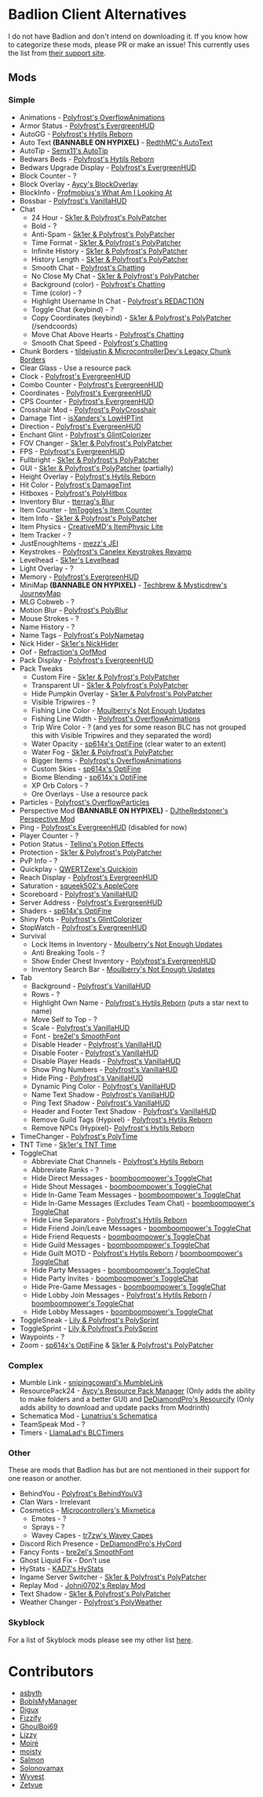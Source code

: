 # Badlion Client Alternatives

I do not have Badlion and don't intend on downloading it.
If you know how to categorize these mods, please PR or make an issue!
This currently uses the list from [their support site](https://support.badlion.net/hc/en-us/categories/360002557839-Mod-Section).

## Mods

### Simple

* Animations - [Polyfrost's OverflowAnimations](https://modrinth.com/mod/animations)
* Armor Status - [Polyfrost's EvergreenHUD](https://modrinth.com/mod/evergreenhud)
* AutoGG - [Polyfrost's Hytils Reborn](https://modrinth.com/mod/hytils)
* Auto Text **(BANNABLE ON HYPIXEL)** - [RedthMC's AutoText](https://github.com/RedthMC/AutoText/releases/latest)
* AutoTip - [Semx11's AutoTip](https://autotip.pro)
* Bedwars Beds - [Polyfrost's Hytils Reborn](https://modrinth.com/mod/hytils)
* Bedwars Upgrade Display - [Polyfrost's EvergreenHUD](https://modrinth.com/mod/evergreenhud)
* Block Counter - ?
* Block Overlay - [Aycy's BlockOverlay](https://skyclient-files.pages.dev/Block_Overlay_4.0.3.jar)
* BlockInfo - [Profmobius's What Am I Looking At](https://www.curseforge.com/minecraft/mc-mods/waila/files?version=1.8.9)
* Bossbar - [Polyfrost's VanillaHUD](https://modrinth.com/mod/vanillahud)
* Chat
    * 24 Hour - [Sk1er & Polyfrost's PolyPatcher](https://modrinth.com/mod/patcher)
    * Bold - ?
    * Anti-Spam - [Sk1er & Polyfrost's PolyPatcher](https://modrinth.com/mod/patcher)
    * Time Format - [Sk1er & Polyfrost's PolyPatcher](https://modrinth.com/mod/patcher)
    * Infinite History - [Sk1er & Polyfrost's PolyPatcher](https://modrinth.com/mod/patcher)
    * History Length - [Sk1er & Polyfrost's PolyPatcher](https://modrinth.com/mod/patcher)
    * Smooth Chat - [Polyfrost's Chatting](https://modrinth.com/mod/chatting)
    * No Close My Chat - [Sk1er & Polyfrost's PolyPatcher](https://modrinth.com/mod/patcher)
    * Background (color) - [Polyfrost's Chatting](https://modrinth.com/mod/chatting)
    * Time (color) - ?
    * Highlight Username In Chat - [Polyfrost's REDACTION](https://modrinth.com/mod/redaction)
    * Toggle Chat (keybind) - ?
    * Copy Coordinates (keybind) - [Sk1er & Polyfrost's PolyPatcher](https://modrinth.com/mod/patcher) (/sendcoords)
    * Move Chat Above Hearts - [Polyfrost's Chatting](https://modrinth.com/mod/chatting)
    * Smooth Chat Speed - [Polyfrost's Chatting](https://modrinth.com/mod/chatting)
* Chunk Borders - [tildejustin & MicrocontrollerDev's Legacy Chunk Borders](https://modrinth.com/mod/legacy-chunk-borders-forge)
* Clear Glass - Use a resource pack
* Clock - [Polyfrost's EvergreenHUD](https://modrinth.com/mod/evergreenhud)
* Combo Counter - [Polyfrost's EvergreenHUD](https://modrinth.com/mod/evergreenhud)
* Coordinates - [Polyfrost's EvergreenHUD](https://modrinth.com/mod/evergreenhud)
* CPS Counter - [Polyfrost's EvergreenHUD](https://modrinth.com/mod/evergreenhud)
* Crosshair Mod - [Polyfrost's PolyCrosshair](https://modrinth.com/mod/crosshair)
* Damage Tint - [isXanders's LowHPTint](https://short.isxander.dev/lowhptint)
* Direction - [Polyfrost's EvergreenHUD](https://modrinth.com/mod/evergreenhud)
* Enchant Glint - [Polyfrost's GlintColorizer](https://modrinth.com/mod/glintcolorizer)
* FOV Changer - [Sk1er & Polyfrost's PolyPatcher](https://modrinth.com/mod/patcher)
* FPS - [Polyfrost's EvergreenHUD](https://modrinth.com/mod/evergreenhud)
* Fullbright - [Sk1er & Polyfrost's PolyPatcher](https://modrinth.com/mod/patcher)
* GUI - [Sk1er & Polyfrost's PolyPatcher](https://modrinth.com/mod/patcher) (partially)
* Height Overlay - [Polyfrost's Hytils Reborn](https://modrinth.com/mod/hytils)
* Hit Color - [Polyfrost's DamageTint](https://modrinth.com/mod/damagetint)
* Hitboxes - [Polyfrost's PolyHitbox](https://modrinth.com/mod/hitbox)
* Inventory Blur - [tterrag's Blur](https://www.curseforge.com/minecraft/mc-mods/blur/files?version=1.8.9)
* Item Counter - [ImToggles's Item Counter](https://modrinth.com/mod/item-counter-mod)
* Item Info - [Sk1er & Polyfrost's PolyPatcher](https://modrinth.com/mod/patcher)
* Item Physics - [CreativeMD's ItemPhysic Lite](https://www.curseforge.com/minecraft/mc-mods/itemphysic-lite/files?version=1.8.9)
* Item Tracker - ?
* JustEnoughItems - [mezz's JEI](https://www.curseforge.com/minecraft/mc-mods/jei/files?version=1.8.9)
* Keystrokes - [Polyfrost's Canelex Keystrokes Revamp](https://modrinth.com/mod/keystrokes)
* Levelhead - [Sk1er's Levelhead](https://sk1er.club/mods/level_head)
* Light Overlay - ?
* Memory - [Polyfrost's EvergreenHUD](https://modrinth.com/mod/evergreenhud)
* MiniMap **(BANNABLE ON HYPIXEL)** - [Techbrew & Mysticdrew's JourneyMap](https://www.curseforge.com/minecraft/mc-mods/journeymap/files?version=1.8.9)
* MLG Cobweb - ?
* Motion Blur - [Polyfrost's PolyBlur](https://modrinth.com/mod/polyblur)
* Mouse Strokes - ?
* Name History - ?
* Name Tags - [Polyfrost's PolyNametag](https://modrinth.com/mod/polynametag)
* Nick Hider - [Sk1er's NickHider](https://www.sk1er.club/mods/nick_hider)
* Oof - [Refraction's OofMod](https://sk1er.club/mods/refractionoof)
* Pack Display - [Polyfrost's EvergreenHUD](https://modrinth.com/mod/evergreenhud)
* Pack Tweaks
    * Custom Fire - [Sk1er & Polyfrost's PolyPatcher](https://modrinth.com/mod/patcher)
    * Transparent UI - [Sk1er & Polyfrost's PolyPatcher](https://modrinth.com/mod/patcher)
    * Hide Pumpkin Overlay - [Sk1er & Polyfrost's PolyPatcher](https://modrinth.com/mod/patcher)
    * Visible Tripwires - ?
    * Fishing Line Color - [Moulberry's Not Enough Updates](https://modrinth.com/mod/notenoughupdates)
    * Fishing Line Width - [Polyfrost's OverflowAnimations](https://modrinth.com/mod/animations)
    * Trip Wire Color - ? (and yes for some reason BLC has not grouped this with Visible Tripwires and they separated the word)
    * Water Opacity - [sp614x's OptiFine](https://optifine.net/download?f=preview_OptiFine_1.8.9_HD_U_M6_pre2.jar) (clear water to an extent)
    * Water Fog - [Sk1er & Polyfrost's PolyPatcher](https://modrinth.com/mod/patcher)
    * Bigger Items - [Polyfrost's OverflowAnimations](https://modrinth.com/mod/animations)
    * Custom Skies - [sp614x's OptiFine](https://optifine.net/download?f=preview_OptiFine_1.8.9_HD_U_M6_pre2.jar)
    * Biome Blending - [sp614x's OptiFine](https://optifine.net/download?f=preview_OptiFine_1.8.9_HD_U_M6_pre2.jar)
    * XP Orb Colors - ?
    * Ore Overlays - Use a resource pack
* Particles - [Polyfrost's OverflowParticles](https://modrinth.com/mod/overflowparticles)
* Perspective Mod **(BANNABLE ON HYPIXEL)** - [DJtheRedstoner's Perspective Mod](https://github.com/DJtheRedstoner/PerspectiveModv4/releases/latest)
* Ping - [Polyfrost's EvergreenHUD](https://modrinth.com/mod/evergreenhud) (disabled for now)
* Player Counter - ?
* Potion Status - [Tellinq's Potion Effects](https://github.com/Tellinq/Potion-Effects/releases/latest)
* Protection - [Sk1er & Polyfrost's PolyPatcher](https://modrinth.com/mod/patcher)
* PvP Info - ?
* Quickplay - [QWERTZexe's Quickjoin](https://modrinth.com/mod/quickjoin)
* Reach Display - [Polyfrost's EvergreenHUD](https://modrinth.com/mod/evergreenhud)
* Saturation - [squeek502's AppleCore](https://www.curseforge.com/minecraft/mc-mods/applecore/files?version=1.8.9)
* Scoreboard - [Polyfrost's VanillaHUD](https://modrinth.com/mod/vanillahud)
* Server Address - [Polyfrost's EvergreenHUD](https://modrinth.com/mod/evergreenhud)
* Shaders - [sp614x's OptiFine](https://optifine.net/download?f=preview_OptiFine_1.8.9_HD_U_M6_pre2.jar)
* Shiny Pots - [Polyfrost's GlintColorizer](https://modrinth.com/mod/glintcolorizer)
* StopWatch - [Polyfrost's EvergreenHUD](https://modrinth.com/mod/evergreenhud)
* Survival
    * Lock Items in Inventory - [Moulberry's Not Enough Updates](https://modrinth.com/mod/notenoughupdates)
    * Anti Breaking Tools - ?
    * Show Ender Chest Inventory - [Polyfrost's EvergreenHUD](https://modrinth.com/mod/evergreenhud)
    * Inventory Search Bar - [Moulberry's Not Enough Updates](https://modrinth.com/mod/notenoughupdates)
* Tab
    * Background - [Polyfrost's VanillaHUD](https://modrinth.com/mod/vanillahud)
    * Rows - ?
    * Highlight Own Name - [Polyfrost's Hytils Reborn](https://modrinth.com/mod/hytils) (puts a star next to name)
    * Move Self to Top - ?
    * Scale - [Polyfrost's VanillaHUD](https://modrinth.com/mod/vanillahud)
    * Font - [bre2el's SmoothFont](https://www.curseforge.com/minecraft/mc-mods/smooth-font/files?version=1.8.9)
    * Disable Header - [Polyfrost's VanillaHUD](https://modrinth.com/mod/vanillahud)
    * Disable Footer - [Polyfrost's VanillaHUD](https://modrinth.com/mod/vanillahud)
    * Disable Player Heads - [Polyfrost's VanillaHUD](https://modrinth.com/mod/vanillahud)
    * Show Ping Numbers - [Polyfrost's VanillaHUD](https://modrinth.com/mod/vanillahud)
    * Hide Ping - [Polyfrost's VanillaHUD](https://modrinth.com/mod/vanillahud)
    * Dynamic Ping Color - [Polyfrost's VanillaHUD](https://modrinth.com/mod/vanillahud)
    * Name Text Shadow - [Polyfrost's VanillaHUD](https://modrinth.com/mod/vanillahud)
    * Ping Text Shadow - [Polyfrost's VanillaHUD](https://modrinth.com/mod/vanillahud)
    * Header and Footer Text Shadow - [Polyfrost's VanillaHUD](https://modrinth.com/mod/vanillahud)
    * Remove Guild Tags (Hypixel) - [Polyfrost's Hytils Reborn](https://modrinth.com/mod/hytils)
    * Remove NPCs (Hypixel)- [Polyfrost's Hytils Reborn](https://modrinth.com/mod/hytils)
* TimeChanger - [Polyfrost's PolyTime](https://modrinth.com/mod/polytime)
* TNT Time - [Sk1er's TNT Time](https://sk1er.club/mods/tnttime)
* ToggleChat
    * Abbreviate Chat Channels - [Polyfrost's Hytils Reborn](https://modrinth.com/mod/hytils)
    * Abbreviate Ranks - ?
    * Hide Direct Messages - [boomboompower's ToggleChat](https://github.com/boomboompower/ToggleChat/releases/latest)
    * Hide Shout Messages - [boomboompower's ToggleChat](https://github.com/boomboompower/ToggleChat/releases/latest)
    * Hide In-Game Team Messages - [boomboompower's ToggleChat](https://github.com/boomboompower/ToggleChat/releases/latest)
    * Hide In-Game Messages (Excludes Team Chat) - [boomboompower's ToggleChat](https://github.com/boomboompower/ToggleChat/releases/latest)
    * Hide Line Separators - [Polyfrost's Hytils Reborn](https://modrinth.com/mod/hytils)
    * Hide Friend Join/Leave Messages - [boomboompower's ToggleChat](https://github.com/boomboompower/ToggleChat/releases/latest)
    * Hide Friend Requests - [boomboompower's ToggleChat](https://github.com/boomboompower/ToggleChat/releases/latest)
    * Hide Guild Messages - [boomboompower's ToggleChat](https://github.com/boomboompower/ToggleChat/releases/latest)
    * Hide Guilt MOTD - [Polyfrost's Hytils Reborn](https://modrinth.com/mod/hytils) / [boomboompower's ToggleChat](https://github.com/boomboompower/ToggleChat/releases/latest)
    * Hide Party Messages - [boomboompower's ToggleChat](https://github.com/boomboompower/ToggleChat/releases/latest)
    * Hide Party Invites - [boomboompower's ToggleChat](https://github.com/boomboompower/ToggleChat/releases/latest)
    * Hide Pre-Game Messages - [boomboompower's ToggleChat](https://github.com/boomboompower/ToggleChat/releases/latest)
    * Hide Lobby Join Messages - [Polyfrost's Hytils Reborn](https://modrinth.com/mod/hytils) / [boomboompower's ToggleChat](https://github.com/boomboompower/ToggleChat/releases/latest)
    * Hide Lobby Messages - [boomboompower's ToggleChat](https://github.com/boomboompower/ToggleChat/releases/latest)
* ToggleSneak - [Lily & Polyfrost's PolySprint](https://modrinth.com/mod/polysprint)
* ToggleSprint - [Lily & Polyfrost's PolySprint](https://modrinth.com/mod/polysprint)
* Waypoints - ?
* Zoom - [sp614x's OptiFine](https://optifine.net/download?f=preview_OptiFine_1.8.9_HD_U_M6_pre2.jar) & [Sk1er & Polyfrost's PolyPatcher](https://modrinth.com/mod/patcher)

### Complex

* Mumble Link - [snipingcoward's MumbleLink](https://www.curseforge.com/minecraft/mc-mods/mumblelink/files/2327154/files?version=1.8.9)
* ResourcePack24 - [Aycy's Resource Pack Manager](https://skyclient-files.pages.dev/Resource_Pack_Manager_1.2.jar) (Only adds the ability to make folders and a better GUI) and [DeDiamondPro's Resourcify](https://modrinth.com/mod/resourcify) (Only adds ability to download and update packs from Modrinth)
* Schematica Mod - [Lunatrius's Schematica](https://www.curseforge.com/minecraft/mc-mods/schematica/files/2279147/files?version=1.8.9)
* TeamSpeak Mod - ?
* Timers - [LlamaLad's BLCTimers](https://github.com/LlamaLad7/blctimers/releases/latest)

### Other

These are mods that Badlion has but are not mentioned in their support for one reason or another.

* BehindYou - [Polyfrost's BehindYouV3](https://modrinth.com/mod/behindyou)
* Clan Wars - Irrelevant
* Cosmetics - [Microcontrollers's Mixmetica](https://modrinth.com/mod/mixmetica)
    * Emotes - ?
    * Sprays - ?
    * Wavey Capes - [tr7zw's Wavey Capes](https://modrinth.com/mod/wavey-capes)
* Discord Rich Presence - [DeDiamondPro's HyCord](https://github.com/DeDiamondPro/HyCord/releases/latest)
* Fancy Fonts - [bre2el's SmoothFont](https://www.curseforge.com/minecraft/mc-mods/smooth-font/files?version=1.8.9)
* Ghost Liquid Fix - Don't use
* HyStats - [KAD7's HyStats](https://cdn.discordapp.com/attachments/1009757412921708604/1134269972877676574/HyStats-v4.0_1.8.9.jar)
* Ingame Server Switcher - [Sk1er & Polyfrost's PolyPatcher](https://modrinth.com/mod/patcher)
* Replay Mod - [Johni0702's Replay Mod](https://modrinth.com/mod/replaymod)
* Text Shadow - [Sk1er & Polyfrost's PolyPatcher](https://modrinth.com/mod/patcher)
* Weather Changer - [Polyfrost's PolyWeather](https://modrinth.com/mod/polyweather)

### Skyblock

For a list of Skyblock mods please see my other list [here](https://alternatives.microcontrollers.dev/1.8.9/modlist/#skyblock).

# Contributors

* [asbyth](https://github.com/asbyth)
* [BobIsMyManager](https://github.com/BobIsMyManager)
* [Digux](https://github.com/Diguhxe)
* [Fizzify](https://github.com/Fizzify)
* [GhoulBoi69](https://github.com/GhoulBoii)
* [Lizzy](https://github.com/LizzyMaybeDev)
* [Moiré](https://github.com/moire9)
* [moisty](https://github.com/Mqisty)
* [Salmon](https://github.com/Scherso)
* [Solonovamax](https://github.com/solonovamax)
* [Wyvest](https://github.com/Wyvest)
* [Zetvue](https://zetvue.github.io)

